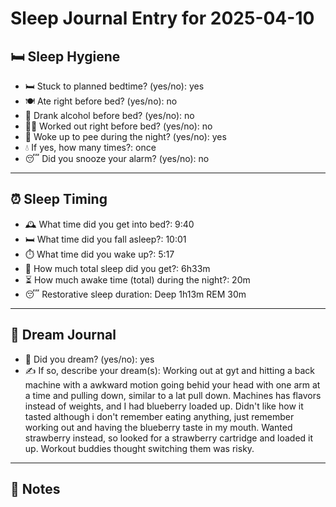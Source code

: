 # Sleep Journal Entry for 2025-04-10

## 🛏️ Sleep Hygiene

- 🛏️ Stuck to planned bedtime? (yes/no): yes
- 🍽️ Ate right before bed? (yes/no): no
- 🍷 Drank alcohol before bed? (yes/no): no
- 🏋️‍♀️ Worked out right before bed? (yes/no): no
- 🚽 Woke up to pee during the night? (yes/no): yes
- 💧 If yes, how many times?: once
- 😴 Did you snooze your alarm? (yes/no): no

---

## ⏰ Sleep Timing

- 🕰️ What time did you get into bed?: 9:40
- 🛏️ What time did you fall asleep?: 10:01
- ⏱️ What time did you wake up?: 5:17
- 🧮 How much total sleep did you get?: 6h33m
- ⏳ How much awake time (total) during the night?: 20m
- 😴 Restorative sleep duration: Deep 1h13m REM 30m

---

## 💭 Dream Journal

- 🌙 Did you dream? (yes/no): yes
- ✍️ If so, describe your dream(s): Working out at gyt and hitting a back machine with a awkward motion going behid your head with one arm at a time and pulling down, similar to a lat pull down. Machines has flavors instead of weights, and I had blueberry loaded up. Didn't like how it tasted although i don't remember eating anything, just remember working out and having the blueberry taste in my mouth. Wanted strawberry instead, so looked for a strawberry cartridge and loaded it up. Workout buddies thought switching them was risky.
  

---

## 📝 Notes



